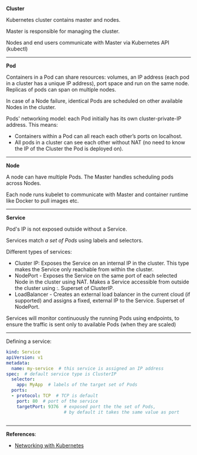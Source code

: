 **Cluster**

Kubernetes cluster contains master and nodes. 

Master is responsible for managing the cluster.

Nodes and end users communicate with Master via Kubernetes API (kubectl)

---

**Pod**

Containers in a Pod can share resources: volumes, an IP address (each pod in a cluster has a unique IP address), port space and run on the same node. Replicas of pods can span on multiple nodes.

In case of a Node failure, identical Pods are scheduled on other available Nodes in the cluster.

Pods' networking model: each Pod initially has its own cluster-private-IP address. This means:
- Containers within a Pod can all reach each other’s ports on localhost.
- All pods in a cluster can see each other without NAT (no need to know the IP of the Cluster the Pod is deployed on).

---
 
**Node**

A node can have multiple Pods. The Master handles scheduling pods across Nodes.

Each node runs kubelet to communicate with Master and container runtime like Docker to pull images etc.   

---

**Service**

Pod's IP is not exposed outside without a Service.

Services match *a set of Pods* using labels and selectors.

Different types of services:
- Cluster IP: Exposes the Service on an internal IP in the cluster. This type makes the Service only reachable from within the cluster.
- NodePort - Exposes the Service on the same port of each selected Node in the cluster using NAT. Makes a Service accessible from outside the cluster using <NodeIP>:<NodePort>. Superset of ClusterIP.
- LoadBalancer - Creates an external load balancer in the current cloud (if supported) and assigns a fixed, external IP to the Service. Superset of NodePort.

Services will monitor continuously the running Pods using endpoints, to ensure the traffic is sent only to available Pods (when they are scaled)

---

Defining a service:

```yaml
kind: Service
apiVersion: v1
metadata:
  name: my-service  # this service is assigned an IP address
spec:  # default service type is ClusterIP
  selector:
    app: MyApp  # labels of the target set of Pods
  ports:
  - protocol: TCP  # TCP is default
    port: 80  # port of the service
    targetPort: 9376  # exposed port the the set of Pods,
                      # by default it takes the same value as port
    
```

---

**References**:

- [Networking with Kubernetes](https://www.youtube.com/watch?v=WwQ62OyCNz4)
